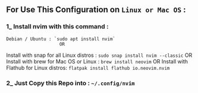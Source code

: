 ## For Use This Configuration on `Linux or Mac OS` :
  
### 1_ Install nvim with this command :
    Debian / Ubuntu : `sudo apt install nvim`
                        OR 
Install with snap for all Linux distros : `sudo snap install nvim --classic`
                        OR
Install with brew for Mac OS or Linux : `brew install neovim`
                        OR
Install with Flathub for Linux distros: `flatpak install flathub io.neovim.nvim`

### 2_ Just Copy this Repo into : `~/.config/nvim`
